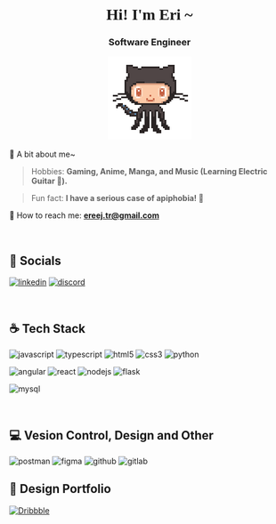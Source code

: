 <h1 align="center" style="font-family: Playfair Display;">Hi! I'm Eri ~ </h1>

<h3 align="center">Software Engineer</h3>

<p align="center">
  <img width="150px" height="150px" src="https://github.com/ereej/ereej/blob/fc0757566e8a552aefeba1910340844f57855090/git.gif">
</p>

🌱 A bit about me~

> Hobbies: **Gaming, Anime, Manga, and Music (Learning Electric Guitar 🎸).**

> Fun fact: **I have a serious case of apiphobia! 🐝**

📨 How to reach me: **ereej.tr@gmail.com**

</br>

## 💬 Socials
<p align="left">
  <a href="https://linkedin.com/in/erij-tarhouni-bb0b151b2/" target="blank"><img alt="linkedin" src="https://img.shields.io/badge/linkedin-%230077B5.svg?style=for-the-badge&logo=linkedin&logoColor=white)"/></a>
  <a href="https://discord.gg/ereej#8729" target="blank"><img alt="discord" src="https://img.shields.io/badge/Discord-%235865F2.svg?style=for-the-badge&logo=discord&logoColor=white"/></a>
</p>

</br>

## ☕️ Tech Stack
<p>
  <img alt="javascript" src="https://img.shields.io/badge/javascript-%23323330.svg?style=for-the-badge&logo=javascript&logoColor=%23F7DF1E"/>
  <img alt="typescript" src="https://img.shields.io/badge/typescript-%23007ACC.svg?style=for-the-badge&logo=typescript&logoColor=white"/>
  <img alt="html5" src="https://img.shields.io/badge/html5-%23E34F26.svg?style=for-the-badge&logo=html5&logoColor=white"/>
  <img alt="css3" src="https://img.shields.io/badge/css3-%231572B6.svg?style=for-the-badge&logo=css3&logoColor=white"/>
  <img alt="python" src="https://img.shields.io/badge/python-3670A0?style=for-the-badge&logo=python&logoColor=ffdd54"/>
</p>
<p>
  <img alt="angular" src="https://img.shields.io/badge/angular-%23DD0031.svg?style=for-the-badge&logo=angular&logoColor=white"/>
  <img alt="react" src="https://img.shields.io/badge/react-%2320232a.svg?style=for-the-badge&logo=react&logoColor=%2361DAFB"/>
  <img alt="nodejs" src="https://img.shields.io/badge/node.js-6DA55F?style=for-the-badge&logo=node.js&logoColor=white"/>
  <img alt="flask" src="https://img.shields.io/badge/flask-%23000.svg?style=for-the-badge&logo=flask&logoColor=white"/>
</p>
<p>
<img alt="mysql" src="https://img.shields.io/badge/mysql-4479A1.svg?style=for-the-badge&logo=mysql&logoColor=white"/>
</p>

</br>

## 💻 Vesion Control, Design and Other
<p>
<img alt="postman" src="https://img.shields.io/badge/Postman-FF6C37?style=for-the-badge&logo=postman&logoColor=white"/>
<img alt="figma" src="https://img.shields.io/badge/figma-%23F24E1E.svg?style=for-the-badge&logo=figma&logoColor=white"/>
<img alt="github" src="https://img.shields.io/badge/github-%23121011.svg?style=for-the-badge&logo=github&logoColor=white"/>
<img alt="gitlab" src="https://img.shields.io/badge/gitlab-%23181717.svg?style=for-the-badge&logo=gitlab&logoColor=white"/>
</p>

## 🎨 Design Portfolio
[![Dribbble](https://img.shields.io/badge/Dribbble-EA4C89?logo=dribbble&logoColor=white)]([https://github.com/yourusername](https://dribbble.com/Ery_y))

</br>
